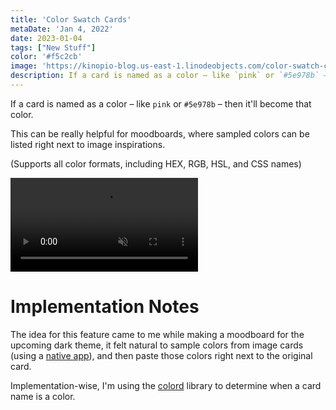 ```yaml
---
title: 'Color Swatch Cards'
metaDate: 'Jan 4, 2022'
date: 2023-01-04
tags: ["New Stuff"]
color: '#f5c2cb'
image: 'https://kinopio-blog.us-east-1.linodeobjects.com/color-swatch-cards-2.png'
description: If a card is named as a color – like `pink` or `#5e978b` – then it'll become that color
---
```


If a card is named as a color – like `pink` or `#5e978b` – then it'll become that color.

This can be really helpful for moodboards, where sampled colors can be listed right next to image inspirations.

(Supports all color formats, including HEX, RGB, HSL, and CSS names)

<p>
<video class="wide" autoplay loop muted playsinline>
  <source src="https://updates.kinopio.club/color-swatch-cards.mp4">
</video>
</p>


# Implementation Notes

<!-- ![](https://kinopio-blog.us-east-1.linodeobjects.com/color-swatch-cards.png) -->

The idea for this feature came to me while making a moodboard for the upcoming dark theme, it felt natural to sample colors from image cards (using a [native app](https://colorsnapper.com/)), and then paste those colors right next to the original card.

Implementation-wise, I'm using the [colord](https://www.npmjs.com/package/colord) library to determine when a card name is a color.
